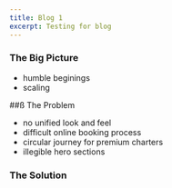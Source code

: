 ```yaml
---
title: Blog 1
excerpt: Testing for blog
---
```

### The Big Picture
- humble beginings
- scaling

##ß The Problem
- no unified look and feel
- difficult online booking process
- circular journey for premium charters
- illegible hero sections

<g-image src="http://placehold.it/600" quality="10" width="600" height="600" fit="contain" class="" alt="image description"></g-image>

### The Solution